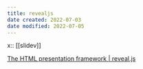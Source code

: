 ```yaml
---
title: revealjs
date created: 2022-07-03
date modified: 2022-07-05
---
```


x:: [[slidev]]

[The HTML presentation framework | reveal.js](https://revealjs.com/?demo)
